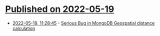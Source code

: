 # [Published on 2022-05-19](index.md)

* [2022-05-19, 11:28:45](https://news.ycombinator.com/item?id=31433113) - [Serious Bug in MongoDB Geospatial distance calculation](https://blog.icod.de/2022/05/19/serious-bug-in-mongodb-geospatial-distance-calculation/)
